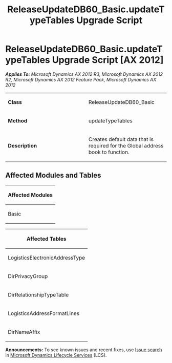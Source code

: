 ﻿---
title: ReleaseUpdateDB60_Basic.updateTypeTables Upgrade Script
TOCTitle: ReleaseUpdateDB60_Basic.updateTypeTables Upgrade Script
ms:assetid: f4fe98df-44df-e279-3490-247d390fc11a
ms:mtpsurl: https://msdn.microsoft.com/en-us/library/JJ737568(v=AX.60)
ms:contentKeyID: 49712261
ms.date: 05/18/2015
mtps_version: v=AX.60
---

# ReleaseUpdateDB60\_Basic.updateTypeTables Upgrade Script [AX 2012]


_**Applies To:** Microsoft Dynamics AX 2012 R3, Microsoft Dynamics AX 2012 R2, Microsoft Dynamics AX 2012 Feature Pack, Microsoft Dynamics AX 2012_

<table>
<colgroup>
<col style="width: 50%" />
<col style="width: 50%" />
</colgroup>
<tbody>
<tr class="odd">
<td><p><strong>Class</strong></p></td>
<td><p>ReleaseUpdateDB60_Basic</p></td>
</tr>
<tr class="even">
<td><p><strong>Method</strong></p></td>
<td><p>updateTypeTables</p></td>
</tr>
<tr class="odd">
<td><p><strong>Description</strong></p></td>
<td><p>Creates default data that is required for the Global address book to function.</p></td>
</tr>
</tbody>
</table>


## Affected Modules and Tables

<table>
<colgroup>
<col style="width: 100%" />
</colgroup>
<thead>
<tr class="header">
<th><p>Affected Modules</p></th>
</tr>
</thead>
<tbody>
<tr class="odd">
<td><p>Basic</p></td>
</tr>
</tbody>
</table>


<table>
<colgroup>
<col style="width: 100%" />
</colgroup>
<thead>
<tr class="header">
<th><p>Affected Tables</p></th>
</tr>
</thead>
<tbody>
<tr class="odd">
<td><p>LogisticsElectronicAddressType</p></td>
</tr>
<tr class="even">
<td><p>DirPrivacyGroup</p></td>
</tr>
<tr class="odd">
<td><p>DirRelationshipTypeTable</p></td>
</tr>
<tr class="even">
<td><p>LogisticsAddressFormatLines</p></td>
</tr>
<tr class="odd">
<td><p>DirNameAffix</p></td>
</tr>
</tbody>
</table>

  
**Announcements:** To see known issues and recent fixes, use [Issue search](http://go.microsoft.com/fwlink/?linkid=389258) in [Microsoft Dynamics Lifecycle Services](http://go.microsoft.com/fwlink/?linkid=306505) (LCS).

